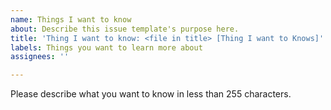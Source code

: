 ```yaml
---
name: Things I want to know
about: Describe this issue template's purpose here.
title: 'Thing I want to know: <file in title> [Thing I want to Knows]'
labels: Things you want to learn more about
assignees: ''

---
```


Please describe what you want to know in less than 255 characters.
